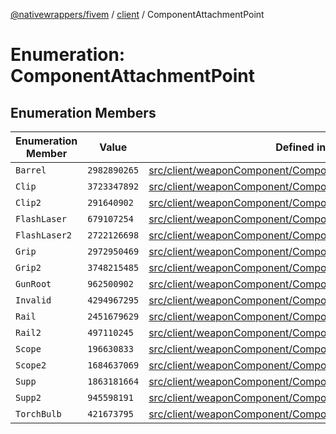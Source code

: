 [@nativewrappers/fivem](../../README.md) / [client](../README.md) / ComponentAttachmentPoint

# Enumeration: ComponentAttachmentPoint

## Enumeration Members

| Enumeration Member | Value | Defined in |
| ------ | ------ | ------ |
| `Barrel` | `2982890265` | [src/client/weaponComponent/ComponentAttachmentPoint.ts:17](https://github.com/nativewrappers/fivem/blob/a8f3fbc0f47fb5552a00c18a4d0c12645ae62f70/src/client/weaponComponent/ComponentAttachmentPoint.ts#L17) |
| `Clip` | `3723347892` | [src/client/weaponComponent/ComponentAttachmentPoint.ts:3](https://github.com/nativewrappers/fivem/blob/a8f3fbc0f47fb5552a00c18a4d0c12645ae62f70/src/client/weaponComponent/ComponentAttachmentPoint.ts#L3) |
| `Clip2` | `291640902` | [src/client/weaponComponent/ComponentAttachmentPoint.ts:4](https://github.com/nativewrappers/fivem/blob/a8f3fbc0f47fb5552a00c18a4d0c12645ae62f70/src/client/weaponComponent/ComponentAttachmentPoint.ts#L4) |
| `FlashLaser` | `679107254` | [src/client/weaponComponent/ComponentAttachmentPoint.ts:5](https://github.com/nativewrappers/fivem/blob/a8f3fbc0f47fb5552a00c18a4d0c12645ae62f70/src/client/weaponComponent/ComponentAttachmentPoint.ts#L5) |
| `FlashLaser2` | `2722126698` | [src/client/weaponComponent/ComponentAttachmentPoint.ts:6](https://github.com/nativewrappers/fivem/blob/a8f3fbc0f47fb5552a00c18a4d0c12645ae62f70/src/client/weaponComponent/ComponentAttachmentPoint.ts#L6) |
| `Grip` | `2972950469` | [src/client/weaponComponent/ComponentAttachmentPoint.ts:12](https://github.com/nativewrappers/fivem/blob/a8f3fbc0f47fb5552a00c18a4d0c12645ae62f70/src/client/weaponComponent/ComponentAttachmentPoint.ts#L12) |
| `Grip2` | `3748215485` | [src/client/weaponComponent/ComponentAttachmentPoint.ts:13](https://github.com/nativewrappers/fivem/blob/a8f3fbc0f47fb5552a00c18a4d0c12645ae62f70/src/client/weaponComponent/ComponentAttachmentPoint.ts#L13) |
| `GunRoot` | `962500902` | [src/client/weaponComponent/ComponentAttachmentPoint.ts:9](https://github.com/nativewrappers/fivem/blob/a8f3fbc0f47fb5552a00c18a4d0c12645ae62f70/src/client/weaponComponent/ComponentAttachmentPoint.ts#L9) |
| `Invalid` | `4294967295` | [src/client/weaponComponent/ComponentAttachmentPoint.ts:2](https://github.com/nativewrappers/fivem/blob/a8f3fbc0f47fb5552a00c18a4d0c12645ae62f70/src/client/weaponComponent/ComponentAttachmentPoint.ts#L2) |
| `Rail` | `2451679629` | [src/client/weaponComponent/ComponentAttachmentPoint.ts:15](https://github.com/nativewrappers/fivem/blob/a8f3fbc0f47fb5552a00c18a4d0c12645ae62f70/src/client/weaponComponent/ComponentAttachmentPoint.ts#L15) |
| `Rail2` | `497110245` | [src/client/weaponComponent/ComponentAttachmentPoint.ts:16](https://github.com/nativewrappers/fivem/blob/a8f3fbc0f47fb5552a00c18a4d0c12645ae62f70/src/client/weaponComponent/ComponentAttachmentPoint.ts#L16) |
| `Scope` | `196630833` | [src/client/weaponComponent/ComponentAttachmentPoint.ts:10](https://github.com/nativewrappers/fivem/blob/a8f3fbc0f47fb5552a00c18a4d0c12645ae62f70/src/client/weaponComponent/ComponentAttachmentPoint.ts#L10) |
| `Scope2` | `1684637069` | [src/client/weaponComponent/ComponentAttachmentPoint.ts:11](https://github.com/nativewrappers/fivem/blob/a8f3fbc0f47fb5552a00c18a4d0c12645ae62f70/src/client/weaponComponent/ComponentAttachmentPoint.ts#L11) |
| `Supp` | `1863181664` | [src/client/weaponComponent/ComponentAttachmentPoint.ts:7](https://github.com/nativewrappers/fivem/blob/a8f3fbc0f47fb5552a00c18a4d0c12645ae62f70/src/client/weaponComponent/ComponentAttachmentPoint.ts#L7) |
| `Supp2` | `945598191` | [src/client/weaponComponent/ComponentAttachmentPoint.ts:8](https://github.com/nativewrappers/fivem/blob/a8f3fbc0f47fb5552a00c18a4d0c12645ae62f70/src/client/weaponComponent/ComponentAttachmentPoint.ts#L8) |
| `TorchBulb` | `421673795` | [src/client/weaponComponent/ComponentAttachmentPoint.ts:14](https://github.com/nativewrappers/fivem/blob/a8f3fbc0f47fb5552a00c18a4d0c12645ae62f70/src/client/weaponComponent/ComponentAttachmentPoint.ts#L14) |
